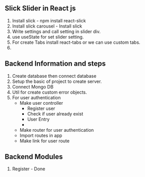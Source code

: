 ## Slick Slider in React js

1. Install slick - npm install react-slick
2. Install slick carousel - Install slick
3. Write settings and call setting in slider div.
4. use useState for set slider setting.
5. For create Tabs install react-tabs or we can use custom tabs.
6.

## Backend Information and steps

1. Create database then connect database
2. Setup the basic of project to create server.
3. Connect Mongo DB
4. Util for create custom error objects.
5. For user authentication
   - Make user controller
     - Register user
     - Check if user already exist
     - User Entry
     -
   - Make router for user authentication
   - Import routes in app
   - Make link for user route

## Backend Modules

1. Register - Done
